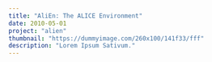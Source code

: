 ```yaml
---
title: "AliEn: The ALICE Environment"
date: 2010-05-01
project: "alien"
thumbnail: "https://dummyimage.com/260x100/141f33/fff"
description: "Lorem Ipsum Sativum."
---
```

